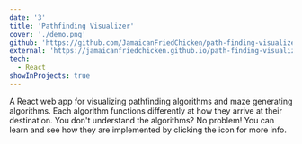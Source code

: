 ```yaml
---
date: '3'
title: 'Pathfinding Visualizer'
cover: './demo.png'
github: 'https://github.com/JamaicanFriedChicken/path-finding-visualizer'
external: 'https://jamaicanfriedchicken.github.io/path-finding-visualizer/'
tech:
  - React
showInProjects: true
---
```


A React web app for visualizing pathfinding algorithms and maze generating algorithms. Each algorithm functions differently at how they arrive at their destination. You don't understand the algorithms? No problem! You can learn and see how they are implemented by clicking the icon for more info.
